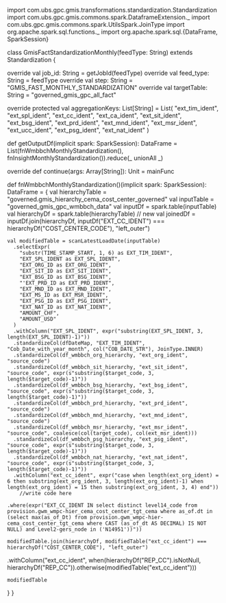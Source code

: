 import com.ubs.gpc.gmis.transformations.standardization.Standardization
import com.ubs.gpc.gmis.commons.spark.DataframeExtension._
import com.ubs.gpc.gmis.commons.spark.UtilsSpark.JoinType
import org.apache.spark.sql.functions._
import org.apache.spark.sql.{DataFrame, SparkSession}

class GmisFactStandardizationMonthly(feedType: String) extends Standardization {

  override val job_id: String = getJobId(feedType)
  override val feed_type: String = feedType
  override val step: String = "GMIS_FAST_MONTHLY_STANDARDIZATION"
  override val targetTable: String = "governed_gmis_gpc_all_fact"

  override protected val aggregationKeys: List[String] = List(
    "ext_tim_ident", "ext_spl_ident", "ext_cc_ident", "ext_ca_ident",
    "ext_sit_ident", "ext_bsg_ident", "ext_prd_ident", "ext_mnd_ident",
    "ext_msr_ident", "ext_ucc_ident", "ext_psg_ident", "ext_nat_ident"
  )

  def getOutputDf(implicit spark: SparkSession): DataFrame =
    List(fnWmbbchMonthlyStandardization(), fnInsightMonthlyStandardization()).reduce(_ unionAll _)

  override def continue(args: Array[String]): Unit = mainFunc

  def fnWmbbchMonthlyStandardization()(implicit spark: SparkSession): DataFrame = {
    val hierarchyTable = "governed.gmis_hierarchy_cema_cost_center_governed"
    val inputTable = "governed_gmis_gpc_wmbbch_data"
    val inputDf = spark.table(inputTable)
    val hierarchyDf = spark.table(hierarchyTable)
    // new
    val joinedDf = inputDf.join(hierarchyDf, inputDf("EXT_CC_IDENT") === hierarchyDf("COST_CENTER_CODE"), "left_outer")

    val modifiedTable = scanLatestLoadDate(inputTable)
      .selectExpr(
        "substr(TIME_STAMP_START, 1, 6) as EXT_TIM_IDENT",
        "EXT_SPL_IDENT as EXT_SPL_IDENT",
        "EXT_ORG_ID as EXT_ORG_IDENT",
        "EXT_SIT_ID as EXT_SIT_IDENT",
        "EXT_BSG_ID as EXT_BSG_IDENT",
        "'EXT_PRD_ID as EXT_PRD_IDENT",
        "EXT_MND_ID as EXT_MND_IDENT",
        "EXT_MS_ID as EXT_MSR_IDENT",
        "EXT_PSG_ID as EXT_PSG_IDENT",
        "EXT_NAT_ID as EXT_NAT_IDENT",
        "AMOUNT_CHF",
        "AMOUNT_USD"
      )
      .withColumn("EXT_SPL_IDENT", expr("substring(EXT_SPL_IDENT, 3, length(EXT_SPL_IDENT)-1)"))
      .standardizeCol(dfDateMap, "EXT_TIM_IDENT", "Cob_Date_with_year_month", col("COB_DATE_STR"), JoinType.INNER)
      .standardizeCol(df_wmbbch_org_hierarchy, "ext_org_ident", "source_code")
      .standardizeCol(df_wmbbch_sit_hierarchy, "ext_sit_ident", "source_code", expr(s"substring($target_code, 3, length($target_code)-1)"))
      .standardizeCol(df_wmbbch_bsg_hierarchy, "ext_bsg_ident", "source_code", expr(s"substring($target_code, 3, length($target_code)-1)"))
      .standardizeCol(df_wmbbch_prd_hierarchy, "ext_prd_ident", "source_code")
      .standardizeCol(df_wmbbch_mnd_hierarchy, "ext_mnd_ident", "source_code")
      .standardizeCol(df_wmbbch_msr_hierarchy, "ext_msr_ident", "source_code", coalesce(col(target_code), col(ext_msr_ident)))
      .standardizeCol(df_wmbbch_psg_hierarchy, "ext_psg_ident", "source_code", expr(s"substring($target_code, 3, length($target_code)-1)"))
      .standardizeCol(df_wmbbch_nat_hierarchy, "ext_nat_ident", "source_code", expr(s"substring($target_code, 3, length($target_code)-1)"))
      .withColumn("ext_cc_ident", expr("case when length(ext_org_ident) = 6 then substring(ext_org_ident, 3, length(ext_org_ident)-1) when length(ext_org_ident) = 15 then substring(ext_org_ident, 3, 4) end"))
    	//write code here
    
    .where(expr("EXT_CC_IDENT IN select distinct level14_code from provision.gwm_wmpc-hier_cema_cost_center_tgt_cema where as_of.dt in (select max(as_of_Dt) from provision.gwm_wmpc-hier-cema_cost_center_tgt_cema where CAST (as_of_dt AS DECIMAL) IS NOT NULL) and Level2-gers_node in ('N14951'))"))

    modifiedTable.join(hierarchyDf, modifiedTable("ext_cc_ident") === hierarchyDf("COST_CENTER_CODE"), "left_outer")
.withColumn("ext_cc_ident", when(hierarchyDf("REP_CC").isNotNull, hierarchyDf("REP_CC")).otherwise(modifiedTable("ext_cc_ident")))

    modifiedTable
  }
}
